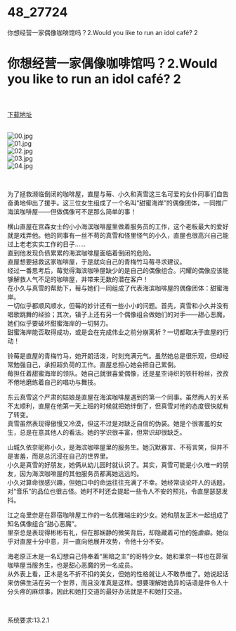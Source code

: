 # 48_27724
你想经营一家偶像咖啡馆吗？2.Would you like to run an idol café? 2
# 你想经营一家偶像咖啡馆吗？2.Would you like to run an idol café? 2
 <br/></br>
[下载地址](https://www.switch520.cc/article/27724 "下载地址")
<br/></br>

<p><img title="00.jpg" src="https://www.switch520.cc/muke_img/2022_03_03_3ef48bf3ad13e.jpg" alt="00.jpg"><br>
<img title="01.jpg" src="https://www.switch520.cc/muke_img/2022_03_03_3f9633c698f47.jpg" alt="01.jpg"><br>
<img title="02.jpg" src="https://www.switch520.cc/muke_img/2022_03_03_8325320859ae1.jpg" alt="02.jpg"><br>
<img title="03.jpg" src="https://www.switch520.cc/muke_img/2022_03_03_fe32e868f07a6.jpg" alt="03.jpg"><br>
<img title="04.jpg" src="https://www.switch520.cc/muke_img/2022_03_03_d33b7abc99f7b.jpg" alt="04.jpg"></p>
<p>&nbsp;</p>
<p>为了拯救濒临倒闭的咖啡屋，直屋与莓、小久和真雪这三名可爱的女仆同事们自告奋勇地伸出了援手。这三位女生组成了一个名叫“甜蜜海岸”的偶像团体，一同推广海滨咖啡屋——但做偶像可不是那么简单的事！</p>
<p>横山直屋在宫森女士的小小海滨咖啡屋里做着服务员的工作，这个老板最大的爱好就是戏弄他。他的同事有一丝不苟的真雪和怪里怪气的小久，直屋也很高兴自己能过上老老实实工作的日子……<br>
直到他发现负债累累的海滨咖啡屋面临着倒闭的危险。<br>
直屋想要拯救这家咖啡屋，于是就向自己的青梅竹马莓寻求建议。<br>
经过一番思考后，莓觉得海滨咖啡屋缺少的是自己的偶像组合。闪耀的偶像应该能够解救人气不足的咖啡屋，并带来无数的潜在客户<span class="initHidden">！<br>
在小久与真雪的帮助下，莓与她们一同组成了代表海滨咖啡屋的偶像团体：甜蜜海岸。<br>
一切似乎都顺风顺水，但莓的妙计还有一些小小的问题。首先，真雪和小久并没有唱歌跳舞的经验；其次，镇子上还有另一个偶像组合做她们的对手——甜心恶魔，她们似乎要破坏甜蜜海岸的一切努力。<br>
甜蜜海岸能否取得成功，或是会在完成伟业之前分崩离析？一切都取决于直屋的行动！</span></p>
<p>铃莓是直屋的青梅竹马，她开朗活泼，时刻充满元气。虽然她总是很乐观，但却经常勉强自己，承担超负荷的工作。直屋总担心她会把自己累倒。<br>
莓担任着甜蜜海岸的领队。她自己就很喜爱偶像，还是星空诗织的铁杆粉丝，孜孜不倦地磨练着自己的唱功与舞技。</p>
<p>东云真雪这个严肃的姑娘是直屋在海滨咖啡屋遇到的第一个同事。虽然两人的关系不太顺利，直屋在他第一天上班的时候就把她绊倒了，但真雪对他的态度很快就有了转变。<br>
真雪虽然表现得傲慢又冷漠，但这不过是对缺乏自信的伪装。她是个很害羞的女生，总是在意其他人的看法。她的学识很丰富，但常识却很缺乏。</p>
<p>山城久依奈昵称小久，是海滨咖啡屋里的服务生。她沉默寡言、不苟言笑，但并不是害羞，而是总沉浸在自己的世界里。<br>
小久是真雪的好朋友，她俩从幼儿园时就认识了。其实，真雪可能是小久唯一的朋友，因为海滨咖啡屋的其他服务员都离她远远的。<br>
小久对算命很感兴趣，但她口中的命运往往充满了不幸。她经常谈论吓人的话题，对“音乐”的品位也很古怪。她时不时还会提起一些令人不安的预兆，令直屋瑟瑟发抖。</p>
<p>江之岛里奈是在昴宿咖啡屋工作的一名优雅端庄的少女。她和朋友正木一起组成了知名偶像组合“甜心恶魔”。<br>
里奈总是表现得彬彬有礼，但在那娴静的微笑背后，却隐藏着可怕的施虐癖。她似乎对直屋十分中意，并一直向他展开攻势，令他十分不安。</p>
<p>海老原正木是一名幻想自己侍奉着“黑暗之主”的哥特少女。她和里奈一样也在昴宿咖啡屋当服务生，也是甜心恶魔的另一名成员。<br>
从外表上看，正木是名不折不扣的美女，但她的性格就让人不敢恭维了。她说起话来仿佛生活在另一个世界，而且没准真是这样。想要理解她诡异的话语是件令人十分头疼的麻烦事，因此和她打交道的最好办法就是不和她打交道。</p>
<p>&nbsp;</p>
<p>系统要求:13.2.1</p>



